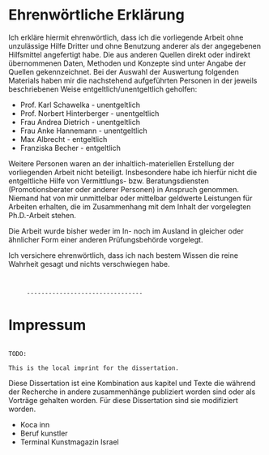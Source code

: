 # Ehrenwörtliche Erklärung

Ich erkläre hiermit ehrenwörtlich, dass ich die vorliegende Arbeit ohne unzulässige Hilfe Dritter und ohne Benutzung anderer als der angegebenen Hilfsmittel angefertigt habe. Die aus anderen Quellen direkt oder indirekt übernommenen Daten, Methoden und Konzepte sind unter Angabe der Quellen gekennzeichnet.
Bei der Auswahl der Auswertung folgenden Materials haben mir die nachstehend aufgeführten Personen in der jeweils beschriebenen Weise entgeltlich/unentgeltlich geholfen:

- Prof\. Karl Schawelka - unentgeltlich
- Prof\. Norbert Hinterberger - unentgeltlich
- Frau Andrea Dietrich - unentgeltlich
- Frau Anke Hannemann - unentgeltlich
- Max Albrecht - entgeltlich
- Franziska Becher - entgeltlich

Weitere Personen waren an der inhaltlich-materiellen Erstellung der vorliegenden Arbeit nicht beteiligt. Insbesondere habe ich hierfür nicht die entgeltliche Hilfe von Vermittlungs- bzw. Beratungsdiensten (Promotionsberater oder anderer Personen) in Anspruch genommen. Niemand hat von mir unmittelbar oder mittelbar geldwerte Leistungen für Arbeiten erhalten, die im Zusammenhang mit dem Inhalt der vorgelegten Ph.D.-Arbeit stehen.

Die Arbeit wurde bisher weder im In- noch im Ausland in gleicher oder ähnlicher Form einer anderen Prüfungsbehörde vorgelegt.

Ich versichere ehrenwörtlich, dass ich nach bestem Wissen die reine Wahrheit gesagt und nichts verschwiegen habe.

~~~~~ {#signature-NTS}
    
    
     --------------------------------
~~~~~








# Impressum

~~~~~~~~~~~~~~~~~~~~~~~~~~~~~~~~~~~ { .editorial-content }

TODO:

This is the local imprint for the dissertation.

~~~~~~~~~~~~~~~~~~~~~~~~~~~~~~~~~~~~~~~~~~~~~~~~~~

Diese Dissertation ist eine Kombination aus kapitel und Texte die während der Recherche in andere zusammenhänge publiziert worden sind oder als Vorträge gehalten worden. Für diese Dissertation sind sie modifiziert worden.

- Koca inn 
- Beruf kunstler 
- Terminal Kunstmagazin Israel